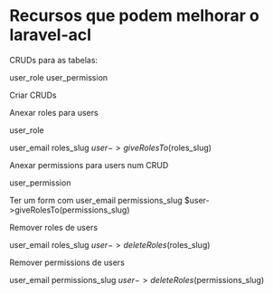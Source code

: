 # Recursos que podem melhorar o laravel-acl

CRUDs para as tabelas:

user_role
user_permission

Criar CRUDs

Anexar roles para users

user_role

user_email
roles_slug
$user->giveRolesTo($roles_slug)

Anexar permissions para users num CRUD

user_permission

Ter um form com
user_email
permissions_slug
$user->giveRolesTo(permissions_slug)

Remover roles de users

user_email
roles_slug
$user->deleteRoles($roles_slug)

Remover permissions de users

user_email
permissions_slug
$user->deleteRoles($permissions_slug)

